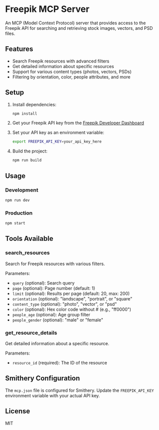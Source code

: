 # Freepik MCP Server

An MCP (Model Context Protocol) server that provides access to the Freepik API for searching and retrieving stock images, vectors, and PSD files.

## Features

- Search Freepik resources with advanced filters
- Get detailed information about specific resources
- Support for various content types (photos, vectors, PSDs)
- Filtering by orientation, color, people attributes, and more

## Setup

1. Install dependencies:
   ```bash
   npm install
   ```

2. Get your Freepik API key from the [Freepik Developer Dashboard](https://www.freepik.com/developers)

3. Set your API key as an environment variable:
   ```bash
   export FREEPIK_API_KEY=your_api_key_here
   ```

4. Build the project:
   ```bash
   npm run build
   ```

## Usage

### Development
```bash
npm run dev
```

### Production
```bash
npm start
```

## Tools Available

### search_resources
Search for Freepik resources with various filters.

Parameters:
- `query` (optional): Search query
- `page` (optional): Page number (default: 1)
- `limit` (optional): Results per page (default: 20, max: 200)
- `orientation` (optional): "landscape", "portrait", or "square"
- `content_type` (optional): "photo", "vector", or "psd"
- `color` (optional): Hex color code without # (e.g., "ff0000")
- `people_age` (optional): Age group filter
- `people_gender` (optional): "male" or "female"

### get_resource_details
Get detailed information about a specific resource.

Parameters:
- `resource_id` (required): The ID of the resource

## Smithery Configuration

The `mcp.json` file is configured for Smithery. Update the `FREEPIK_API_KEY` environment variable with your actual API key.

## License

MIT